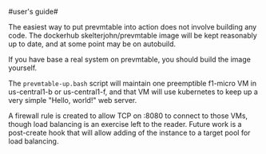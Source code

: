 #user's guide#

The easiest way to put prevmtable into action does not involve building any code. The dockerhub skelterjohn/prevmtable image will be kept reasonably up to date, and at some point may be on autobuild.

If you have base a real system on prevmtable, you should build the image yourself.

The `prevmtable-up.bash` script will maintain one preemptible f1-micro VM in us-central1-b or us-central1-f, and that VM will use kubernetes to keep up a very simple "Hello, world!" web server.

A firewall rule is created to allow TCP on :8080 to connect to those VMs, though load balancing is an exercise left to the reader. Future work is a post-create hook that will allow adding of the instance to a target pool for load balancing.